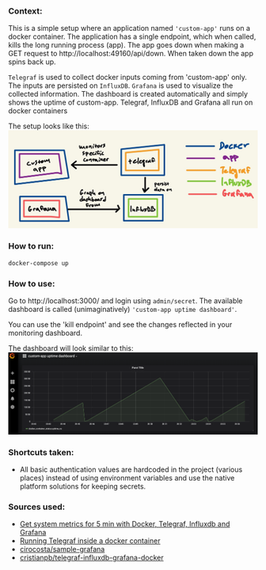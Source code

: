 ### Context:
This is a simple setup where an application named `'custom-app'` runs on a docker container. The application has a
single endpoint, which when called, kills the long running process (app). The app goes down when making a GET request
to http://localhost:49160/api/down. When taken down the app spins back up.

`Telegraf` is used to collect docker inputs coming from 'custom-app' only. The inputs are persisted on `InfluxDB`.
`Grafana` is used to visualize the collected information. The dashboard is created automatically and simply shows the uptime
of custom-app. Telegraf, InfluxDB and Grafana all run on docker containers

The setup looks like this:
![Image of setup](./setup.jpg)

### How to run:
```bash
docker-compose up
```

### How to use:
Go to http://localhost:3000/ and login using `admin/secret`.
The available dashboard is called (unimaginatively) `'custom-app uptime dashboard'`. 

You can use the 'kill endpoint' and see the changes reflected in your monitoring dashboard.

The dashboard will look similar to this:
![Image of setup](./dashboard.png)


### Shortcuts taken:
- All basic authentication values are hardcoded in the project (various places) instead of using environment variables and use the native 
platform solutions for keeping secrets. 

### Sources used:
- [Get system metrics for 5 min with Docker, Telegraf, Influxdb and Grafana](https://towardsdatascience.com/get-system-metrics-for-5-min-with-docker-telegraf-influxdb-and-grafana-97cfd957f0ac)
- [Running Telegraf inside a docker container](https://www.jacobtomlinson.co.uk/monitoring/2016/06/23/running-telegraf-inside-a-container/)
- [cirocosta/sample-grafana](https://github.com/cirocosta/sample-grafana)
- [cristianpb/telegraf-influxdb-grafana-docker](https://github.com/cristianpb/telegraf-influxdb-grafana-docker)


